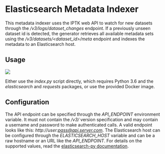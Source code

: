 # Elasticsearch Metadata Indexer
This metadata indexer uses the IPTK web API to watch for new datasets through the */v3/logs/dataset_changes* endpoint. If a previously unseen dataset id is detected, the generator retrieves all available metadata sets using the */v3/datasets/<dataset_id>/meta* endpoint and indexes the metadata to an Elasticsearch host.

## Usage
<a href="https://hub.docker.com/r/iptk/indexer-elasticsearch"><img src="https://img.shields.io/docker/build/iptk/indexer-elasticsearch.svg"></a>

Either use the *index.py* script directly, which requires Python 3.6 and the _elasticsearch_ and _requests_ packages, or use the provided Docker image.

## Configuration
The API endpoint can be specified through the *API_ENDPOINT* environment variable. It must not contain the */v3/* version specification and may contain a username and password to make authenticated calls. A valid endpoint looks like this: *http://user:pass@api.server.com*. The Elasticsearch host can be configured through the *ELASTICSEARCH_HOST* variable and can be a raw hostname or an URL like the *API_ENDPOINT*. For details on the supported values, read the [elasticsearch-py documentation](https://elasticsearch-py.readthedocs.io/en/master/).